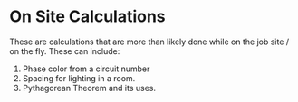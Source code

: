 # On Site Calculations

These are calculations that are more than likely done while on the job site / on the fly. These can include:

1. Phase color from a circuit number
2. Spacing for lighting in a room.
3. Pythagorean Theorem and its uses.
